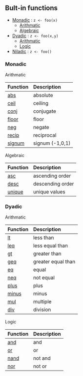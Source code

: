 ## Bult-in functions

- [Monadic](#monadic) : `z <- foo(x)`
  + [Arithmatic](#arithmatic1)
  + [Algebraic](#algebraic)
- [Dyadic](#dyadic) : `z <- foo(x,y)`
  + [Arithmatic](#arithmatic2)
  + [Logic](#logic2)
- [Niladic](#niladic) : `z <- foo()`

### Monadic

<p id="arithmatic1">Arithmatic</p>

| Function                        | Description             |
| :------------------------------ | :---------------------- |
| [abs](builtin/m/abs.md)         | absolute                |
| [ceil](builtin/m/ceil.md)       | ceiling                 |
| [conj](builtin/m/conj.md)       | conjugate               |
| [floor](builtin/m/floor.md)     | floor                   |
| [neg](builtin/m/neg.md)         | negate                  |
| [recip](builtin/m/neg.md)       | reciprocal              |
| [signum](builtin/m/signum.md)   | signum (-1,0,1)         |


<p id="algebraic">Algebraic</p>

| Function                        | Description             |
| :------------------------------ | :---------------------- |
| [asc](builtin/m/asc.md)         | ascending order         |
| [desc](builtin/m/desc.md)       | descending order        |
| [unique](builtin/m/unique.md)   | unique values           |

### Dyadic

<p id="arithmatic2">Arithmatic</p>

| Function                        | Description             |
| :------------------------------ | :---------------------- |
| [lt](builtin/d/lt.md)           | less than               |
| [leq](builtin/d/leq.md)         | less equal than         |
| [gt](builtin/d/gt.md)           | greater than            |
| [geq](builtin/d/geq.md)         | greater equal than      |
| [eq](builtin/d/eq.md)           | equal                   |
| [neq](builtin/d/neq.md)         | not equal               |
| [plus](builtin/d/plus.md)       | plus                    |
| [minus](builtin/d/minus.md)     | minus                   |
| [mul](builtin/d/mul.md)         | multiple                |
| [div](builtin/d/div.md)         | division                |

<p id="logic2">Logic</p>

| Function                        | Description             |
| :------------------------------ | :---------------------- |
| [and](builtin/d/and.md)         | and                     |
| [or](builtin/d/or.md)           | or                      |
| [nand](builtin/d/nand.md)       | not and                 |
| [nor](builtin/d/nor.md)         | not or                  |